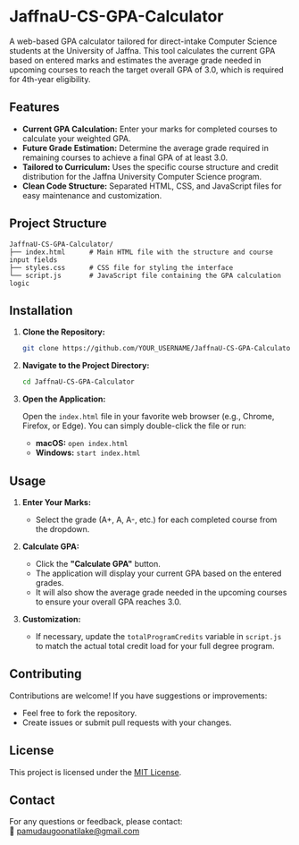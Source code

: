 # JaffnaU-CS-GPA-Calculator

A web-based GPA calculator tailored for direct-intake Computer Science students at the University of Jaffna. This tool calculates the current GPA based on entered marks and estimates the average grade needed in upcoming courses to reach the target overall GPA of 3.0, which is required for 4th-year eligibility.

## Features

- **Current GPA Calculation:** Enter your marks for completed courses to calculate your weighted GPA.
- **Future Grade Estimation:** Determine the average grade required in remaining courses to achieve a final GPA of at least 3.0.
- **Tailored to Curriculum:** Uses the specific course structure and credit distribution for the Jaffna University Computer Science program.
- **Clean Code Structure:** Separated HTML, CSS, and JavaScript files for easy maintenance and customization.

## Project Structure

```
JaffnaU-CS-GPA-Calculator/
├── index.html      # Main HTML file with the structure and course input fields
├── styles.css      # CSS file for styling the interface
└── script.js       # JavaScript file containing the GPA calculation logic
```

## Installation

1. **Clone the Repository:**

   ```bash
   git clone https://github.com/YOUR_USERNAME/JaffnaU-CS-GPA-Calculator.git
   ```

2. **Navigate to the Project Directory:**

   ```bash
   cd JaffnaU-CS-GPA-Calculator
   ```

3. **Open the Application:**

   Open the `index.html` file in your favorite web browser (e.g., Chrome, Firefox, or Edge). You can simply double-click the file or run:

   - **macOS:** `open index.html`
   - **Windows:** `start index.html`

## Usage

1. **Enter Your Marks:**
   - Select the grade (A+, A, A-, etc.) for each completed course from the dropdown.

2. **Calculate GPA:**
   - Click the **"Calculate GPA"** button.
   - The application will display your current GPA based on the entered grades.
   - It will also show the average grade needed in the upcoming courses to ensure your overall GPA reaches 3.0.

3. **Customization:**
   - If necessary, update the `totalProgramCredits` variable in `script.js` to match the actual total credit load for your full degree program.

## Contributing

Contributions are welcome! If you have suggestions or improvements:
- Feel free to fork the repository.
- Create issues or submit pull requests with your changes.

## License

This project is licensed under the [MIT License](LICENSE).

## Contact

For any questions or feedback, please contact:  
📧 [pamudaugoonatilake@gmail.com](mailto:pamudaugoonatilake@gmail.com)

